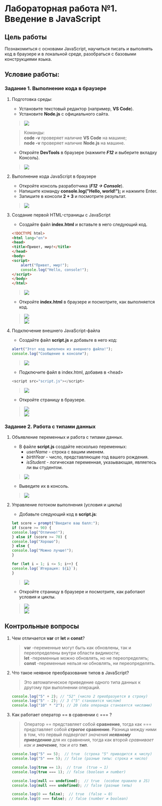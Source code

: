 # Лабораторная работа №1. Введение в JavaScript

## Цель работы
Познакомиться с основами JavaScript, научиться писать и выполнять код в браузере и в локальной среде, разобраться с базовыми конструкциями языка.

## Условие работы:

### Задание 1. Выполнение кода в браузере

1. Подготовка среды:
    - Установите текстовый редактор (например, **VS Code**).
    - Установите **Node.js** с официального сайта.
    > ![](/assets/screenshots/Screenshot_1.png)<br>

    > Команды:<br>**code -v** проверяет наличие **VS Code** на машине;<br>**node -v** проверяет наличие **Node.js** на машине.
    - Откройте **DevTools** в браузере (нажмите ***F12*** и выберите вкладку Консоль).
    > ![](/assets/screenshots/Screenshot_2.png)
2. Выполнение кода JavaScript в браузере
    - Откройте консоль разработчика (***F12 → Console***).
    - Напишите команду **console.log("Hello, world!");** и нажмите Enter.
    - Запишите в консоли **2 + 3** и посмотрите результат.
    > ![](/assets/screenshots/Screenshot_3.png)
3. Создание первой HTML-страницы с JavaScript
    - Создайте файл **index.html** и вставьте в него следующий код.
    ```html
    <!DOCTYPE html>
    <html lang="en">
    <head>
    <title>Привет, мир!</title>
    </head>
    <body>
    <script>
        alert("Привет, мир!");
        console.log("Hello, console!");
    </script>
    </body>
    </html>
    ```
    > ![](/assets/screenshots/Screenshot_4.png)
    - Откройте **index.html** в браузере и посмотрите, как выполняется код.
    > ![](/assets/screenshots/Screenshot_5.png)<br>
    > ![](/assets/screenshots/Screenshot_6.png)

4. Подключение внешнего JavaScript-файла
    - Создайте файл **script.js** и добавьте в него код:
    ```js
    alert("Этот код выполнен из внешнего файла!");
    console.log("Сообщение в консоли");
    ```
    > ![](/assets/screenshots/Screenshot_7.png)
    - Подключите файл в index.html, добавив в \<head\>
    ```js
    <script src="script.js"></script>
    ```
    > ![](/assets/screenshots/Screenshot_8.png)
    - Откройте страницу в браузере.
    > ![](/assets/screenshots/Screenshot_9.png)<br>
    > ![](/assets/screenshots/Screenshot_10.png)

### Задание 2. Работа с типами данных

1. Объявление переменных и работа с типами данных.
    - В файле **script.js** создайте несколько переменных:
        - *userName* - строка с вашим именем.
        - *birthYear* - число, представляющее год вашего рождения.
        - *isStudent* - логическая переменная, указывающая, являетесь ли вы студентом.
    > ![](/assets/screenshots/Screenshot_11.png)
    - Выведите их в консоль.
    > ![](/assets/screenshots/Screenshot_12.png)

2. Управление потоком выполнения (условия и циклы)
    - Добавьте следующий код в **script.js**:
    ```js
    let score = prompt("Введите ваш балл:");
    if (score >= 90) {
    console.log("Отлично!");
    } else if (score >= 70) {
    console.log("Хорошо");
    } else {
    console.log("Можно лучше!");
    }

    for (let i = 1; i <= 5; i++) {
    console.log(`Итерация: ${i}`);
    }
    ```
    > ![](/assets/screenshots/Screenshot_13.png)
    - Откройте страницу в браузере и посмотрите, как работают условия и циклы.
    > ![](/assets/screenshots/Screenshot_14.png)<br>
    > ![](/assets/screenshots/Screenshot_15.png)

## Контрольные вопросы

1. Чем отличается **var** от **let** и **const**?
    > **var** -переменные могут быть как обновлены, так и переопределены внутри области видимости;<br>**let** -переменные можно обновлять, но не переопределять;<br>**const** -переменные нельзя ни обновлять, ни переопределять.
2. Что такое неявное преобразование типов в JavaScript?
    > Это автоматическое приведение одного типа данных к другому при выполнении операций.
    ```js
    console.log("5" + 2); // "52" (число 2 преобразуется в строку)
    console.log("5" - 2); // 3 ("5" становится числом)
    console.log("10" * "2"); // 20 (оба операнда становятся числами)
    ```
3. Как работает оператор == в сравнении с === ?
    > Оператор == представляет собой **сравнение**, тогда как === представляет собой **_строгое_ сравнение**. Разница между ними в том, что первый *подвергает значения **неявному приведению*** для их сравнения, тогда как второй *сравнивает как и **значение**, так и его **тип***. 
    ```js
    console.log("5" == 5);  // true  (строка "5" приводится к числу)
    console.log("5" === 5); // false (разные типы: строка ≠ число)

    console.log(true == 1);  // true  (true → 1)
    console.log(true === 1); // false (boolean ≠ number)

    console.log(null == undefined);  // true  (особое правило в JS)
    console.log(null === undefined); // false (разные типы)

    console.log(0 == false);  // true  (false → 0)
    console.log(0 === false); // false (number ≠ boolean)
    ```
